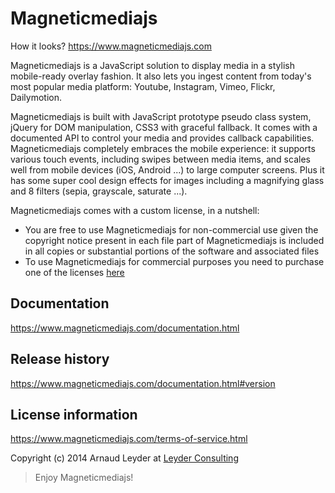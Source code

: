 # Magneticmediajs

How it looks?
https://www.magneticmediajs.com

Magneticmediajs is a JavaScript solution to display media in a stylish mobile-ready overlay fashion. It also lets you ingest content from today's most popular media platform: Youtube, Instagram, Vimeo, Flickr, Dailymotion.

Magneticmediajs is built with JavaScript prototype pseudo class system, jQuery for DOM manipulation, CSS3 with graceful fallback. It comes with a documented API to control your media and provides callback capabilities. 
Magneticmediajs completely embraces the mobile experience: it supports various touch events, including swipes between media items, and scales well from mobile devices (iOS, Android ...) to large computer screens. Plus it has some super cool design effects for images including a magnifying glass and 8 filters (sepia, grayscale, saturate ...).

Magneticmediajs comes with a custom license, in a nutshell:
* You are free to use Magneticmediajs for non-commercial use given the copyright notice present in each file part of Magneticmediajs is included in all copies or substantial portions of the software and associated files
* To use Magneticmediajs for commercial purposes you need to purchase one of the licenses [here](https://www.magneticmediajs.com/#licensing)

## Documentation

https://www.magneticmediajs.com/documentation.html

## Release history

https://www.magneticmediajs.com/documentation.html#version

## License information

https://www.magneticmediajs.com/terms-of-service.html

Copyright (c) 2014 Arnaud Leyder at [Leyder Consulting](https://www.leyder-consulting.com)


> Enjoy Magneticmediajs! 



